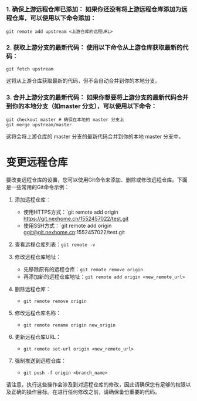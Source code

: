### 1. 确保上游远程仓库已添加： 如果你还没有将上游远程仓库添加为远程仓库，可以使用以下命令添加：
```
git remote add upstream <上游仓库的远程URL>
```
### 2. 获取上游分支的最新代码： 使用以下命令从上游仓库获取最新的代码：
```
git fetch upstream
```
这将从上游仓库获取最新的代码，但不会自动合并到你的本地分支。
### 3. 合并上游分支的最新代码： 如果你想要将上游分支的最新代码合并到你的本地分支（如master 分支），可以使用以下命令：
```
git checkout master # 确保在本地的 master 分支上 
git merge upstream/master
```
这将会将上游仓库的 master 分支的最新代码合并到你的本地 master 分支中。

# 变更远程仓库
要改变远程仓库的设置，您可以使用Git命令来添加、删除或修改远程仓库。下面是一些常用的Git命令示例：

1. 添加远程仓库：
    
    - 使用HTTPS方式：`git remote add origin https://git.nexhome.cn/1552457022/test.git
    - 使用SSH方式：`git remote add origin ggit@git.nexhome.cn:1552457022/test.git
2. 查看远程仓库列表：`git remote -v`
    
3. 修改远程仓库地址：
    
    - 先移除原有的远程仓库：`git remote remove origin`
    - 再添加新的远程仓库地址：`git remote add origin <new_remote_url>`
4. 删除远程仓库：
    
    - `git remote remove origin`
5. 修改远程仓库名称：
    
    - `git remote rename origin new_origin`
6. 更新远程仓库URL：
    
    - `git remote set-url origin <new_remote_url>`
7. 强制推送到远程仓库：
    
    - `git push -f origin <branch_name>`

请注意，执行这些操作会涉及到对远程仓库的修改，因此请确保您有足够的权限以及正确的操作目标。在进行任何修改之前，请确保备份重要的代码。